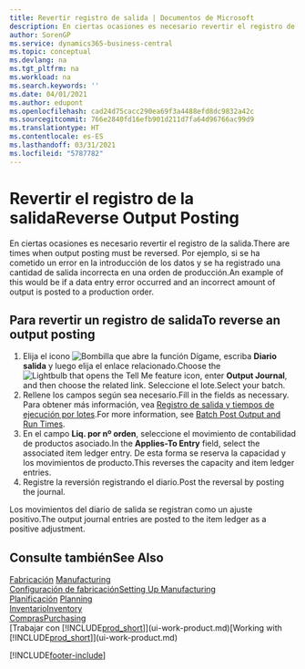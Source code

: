 ```yaml
---
title: Revertir registro de salida | Documentos de Microsoft
description: En ciertas ocasiones es necesario revertir el registro de la salida. Por ejemplo, si se ha cometido un error en la introducción de los datos y se ha registrado una cantidad de salida incorrecta en una orden de producción.
author: SorenGP
ms.service: dynamics365-business-central
ms.topic: conceptual
ms.devlang: na
ms.tgt_pltfrm: na
ms.workload: na
ms.search.keywords: ''
ms.date: 04/01/2021
ms.author: edupont
ms.openlocfilehash: cad24d75cacc290ea69f3a4488efd8dc9832a42c
ms.sourcegitcommit: 766e2840fd16efb901d211d7fa64d96766ac99d9
ms.translationtype: HT
ms.contentlocale: es-ES
ms.lasthandoff: 03/31/2021
ms.locfileid: "5787782"
---
```

# <a name="reverse-output-posting"></a><span data-ttu-id="d0800-104">Revertir el registro de la salida</span><span class="sxs-lookup"><span data-stu-id="d0800-104">Reverse Output Posting</span></span>
<span data-ttu-id="d0800-105">En ciertas ocasiones es necesario revertir el registro de la salida.</span><span class="sxs-lookup"><span data-stu-id="d0800-105">There are times when output posting must be reversed.</span></span> <span data-ttu-id="d0800-106">Por ejemplo, si se ha cometido un error en la introducción de los datos y se ha registrado una cantidad de salida incorrecta en una orden de producción.</span><span class="sxs-lookup"><span data-stu-id="d0800-106">An example of this would be if a data entry error occurred and an incorrect amount of output is posted to a production order.</span></span>  

## <a name="to-reverse-an-output-posting"></a><span data-ttu-id="d0800-107">Para revertir un registro de salida</span><span class="sxs-lookup"><span data-stu-id="d0800-107">To reverse an output posting</span></span>  
1.  <span data-ttu-id="d0800-108">Elija el icono ![Bombilla que abre la función Dígame](media/ui-search/search_small.png "Dígame qué desea hacer"), escriba **Diario salida** y luego elija el enlace relacionado.</span><span class="sxs-lookup"><span data-stu-id="d0800-108">Choose the ![Lightbulb that opens the Tell Me feature](media/ui-search/search_small.png "Tell me what you want to do") icon, enter **Output Journal**, and then choose the related link.</span></span> <span data-ttu-id="d0800-109">Seleccione el lote.</span><span class="sxs-lookup"><span data-stu-id="d0800-109">Select your batch.</span></span>  
2. <span data-ttu-id="d0800-110">Rellene los campos según sea necesario.</span><span class="sxs-lookup"><span data-stu-id="d0800-110">Fill in the fields as necessary.</span></span> <span data-ttu-id="d0800-111">Para obtener más información, vea [Registro de salida y tiempos de ejecución por lotes](production-how-to-post-output-quantity.md).</span><span class="sxs-lookup"><span data-stu-id="d0800-111">For more information, see [Batch Post Output and Run Times](production-how-to-post-output-quantity.md).</span></span>
3.  <span data-ttu-id="d0800-112">En el campo **Liq. por nº orden**, seleccione el movimiento de contabilidad de productos asociado.</span><span class="sxs-lookup"><span data-stu-id="d0800-112">In the **Applies-To Entry** field, select the associated item ledger entry.</span></span> <span data-ttu-id="d0800-113">De esta forma se reserva la capacidad y los movimientos de producto.</span><span class="sxs-lookup"><span data-stu-id="d0800-113">This reverses the capacity and item ledger entries.</span></span>  
4. <span data-ttu-id="d0800-114">Registre la reversión registrando el diario.</span><span class="sxs-lookup"><span data-stu-id="d0800-114">Post the reversal by posting the journal.</span></span>  

<span data-ttu-id="d0800-115">Los movimientos del diario de salida se registran como un ajuste positivo.</span><span class="sxs-lookup"><span data-stu-id="d0800-115">The output journal entries are posted to the item ledger as a positive adjustment.</span></span>  

## <a name="see-also"></a><span data-ttu-id="d0800-116">Consulte también</span><span class="sxs-lookup"><span data-stu-id="d0800-116">See Also</span></span>  
 <span data-ttu-id="d0800-117">[Fabricación](production-manage-manufacturing.md)  </span><span class="sxs-lookup"><span data-stu-id="d0800-117">[Manufacturing](production-manage-manufacturing.md)  </span></span>  
 [<span data-ttu-id="d0800-118">Configuración de fabricación</span><span class="sxs-lookup"><span data-stu-id="d0800-118">Setting Up Manufacturing</span></span>](production-configure-production-processes.md)  
 <span data-ttu-id="d0800-119">[Planificación](production-planning.md)    </span><span class="sxs-lookup"><span data-stu-id="d0800-119">[Planning](production-planning.md)    </span></span>  
 [<span data-ttu-id="d0800-120">Inventario</span><span class="sxs-lookup"><span data-stu-id="d0800-120">Inventory</span></span>](inventory-manage-inventory.md)  
 [<span data-ttu-id="d0800-121">Compras</span><span class="sxs-lookup"><span data-stu-id="d0800-121">Purchasing</span></span>](purchasing-manage-purchasing.md)  
 <span data-ttu-id="d0800-122">[Trabajar con [!INCLUDE[prod_short](includes/prod_short.md)]](ui-work-product.md)</span><span class="sxs-lookup"><span data-stu-id="d0800-122">[Working with [!INCLUDE[prod_short](includes/prod_short.md)]](ui-work-product.md)</span></span>  


[!INCLUDE[footer-include](includes/footer-banner.md)]
